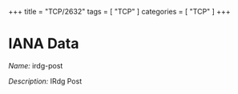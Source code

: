 +++
title = "TCP/2632"
tags = [ "TCP" ]
categories = [ "TCP" ]
+++

# IANA Data

_Name:_ irdg-post

_Description:_ IRdg Post

